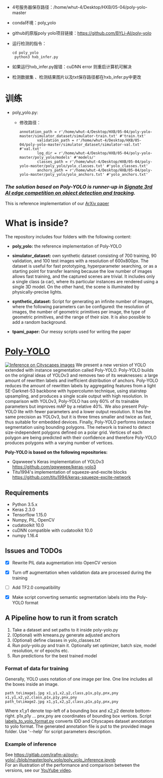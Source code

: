 - 4号服务器保存路径：/home/whut-4/Desktop/HXB/05-04/poly-yolo-master

- conda环境：poly_yolo

- github的原版poly yolo项目链接：https://github.com/BYLi-AI/poly-yolo

- 运行检测的指令：

  ```
  cd poly_yolo
   python3 hxb_infer.py 
  ```

- 如果运行hxb_infer.py报错：cuDNN error 则重启计算机可解决
- 检测数据集 、检测结果图片以及txt保存路径都在hxb_infer.py中更改

# 训练

- poly_yolo.py:

  - 修改路径：

    ```
    annotation_path = r'/home/whut-4/Desktop/HXB/05-04/poly-yolo-master/simulator_dataset/simulator-train.txt' #'train.txt'
            validation_path = r'/home/whut-4/Desktop/HXB/05-04/poly-yolo-master/simulator_dataset/simulator-val.txt' #'val.txt'
            log_dir = r'/home/whut-4/Desktop/HXB/05-04/poly-yolo-master/poly_yolo/models' #'models/'
            classes_path = r'/home/whut-4/Desktop/HXB/05-04/poly-yolo-master/poly_yolo/yolo_classes.txt' #'yolo_classes.txt'
            anchors_path = r'/home/whut-4/Desktop/HXB/05-04/poly-yolo-master/poly_yolo/yolo_anchors.txt' #'yolo_anchors.txt'
    ```

    



### ***The solution based on Poly-YOLO is runner-up in [Signate 3rd AI edge competition on object detection and tracking](https://signate.jp/competitions/256).***


This is reference implementation of our [ArXiv paper](https://arxiv.org/abs/2005.13243)


# What is inside?
The repository includes four folders with the following content:

* **poly_yolo:**
the reference implementation of Poly-YOLO

* **simulator_dataset:**
own synthetic dataset consisting of 700 training, 90 validation, and 100 test images with a resolution of 600x800px. The dataset is useful for fast prototyping, hyperparameter searching, or as a starting point for transfer learning because the low number of images allows fast training, and the captured scenes are trivial. It includes only a single class (a car), where its particular instances are rendered using a single 3D model. On the other hand, the scene is illuminated by physically-precise lights. 

* **synthetic_dataset:**
Script for generating an infinite number of images, where the following parameters can be configured: the resolution of images, the number of geometric primitives per image, the type of geometric primitives, and the range of their size. It is also possible to add a random background.

* **tpami_paper:**
Our messy scripts used for writing the paper


# [Poly-YOLO](https://www.youtube.com/watch?v=2KxNnEV-Zes)
[![Inference on Cityscapes images](poly-yolo-titlepage-image.jpg)](https://www.youtube.com/watch?v=2KxNnEV-Zes)
We present a new version of YOLO extended with instance segmentation called Poly-YOLO. Poly-YOLO builds on the original ideas of YOLOv3 and removes two of its weaknesses: a large amount of rewritten labels and inefficient distribution of anchors. Poly-YOLO reduces the amount of rewritten labels by aggregating features from a light SE-Darknet-53 backbone with hypercolumn technique, using stairstep upsampling, and produces a single scale output with high resolution. In comparison with YOLOv3, Poly-YOLO has only 60\% of its trainable parameters but improves mAP by a relative 40\%. We also present Poly-YOLO lite with fewer parameters and a lower output resolution. It has the same precision as YOLOv3, but it is three times smaller and twice as fast, thus suitable for embedded devices. Finally, Poly-YOLO performs instance segmentation using bounding polygons. The network is trained to detect size-independent polygons defined on a polar grid. Vertices of each polygon are being predicted with their confidence and therefore Poly-YOLO produces polygons with a varying number of vertices.

**Poly-YOLO is based on the following repositories:**
* Qqwweee's Keras implementation of YOLOv3 https://github.com/qqwweee/keras-yolo3
* Titu1994's implementation of squeeze-and-excite blocks https://github.com/titu1994/keras-squeeze-excite-network

## Requirements
* Python 3.5.x
* Keras 2.3.0
* Tensorflow 1.15.0
* Numpy, PIL, OpenCV
* cudatoolkit 10.0
* cuDNN compatible with cudatoolkit 10.0
* numpy 1.16.4


## Issues and TODOs
* [x] Rewrite PIL data augmentation into OpenCV version
* [x] Turn off augmentation when validation data are processed during the training
* [ ] Add TF2.0 compatibility
* [x] Make script converting semantic segmentation labels into the Poly-YOLO format


## A Pipeline how to run it from scratch
1.  Take a dataset and set paths to it inside poly-yolo.py
2.  (Optional) with kmeans.py generate adjusted anchors
3.  (Optional) define classes in yolo_classes.txt
3.  Run poly-yolo.py and train it. Optionally set optimizer, batch size, model resolution, nr of epochs etc.
4.  Run predictions for the best trained model

### Format of data for training
Generally, YOLO uses notation of one image per line. One line includes all the boxes inside an image. 
```
path_to\image1.jpg x1,y1,x2,y2,class,p1x,p1y,pnx,pny x1,y1,x2,y2,class,p1x,p1y,pnx,pny
path_to\image2.jpg x1,y1,x2,y2,class,p1x,p1y,pnx,pny
```
Where x1,y1 denote top-left of a bounding box and x2,y2 denote bottom-right. p1x,p1y ... pnx,pny are coordinates of bounding box vertices.
Script [labels_to_yolo_format.py](poly_yolo/conversion_scripts/labels_to_yolo_format.py) converts IDD and Cityscapes dataset annotations to yolo format. The generated annotation file is put to the provided image folder. Use '--help' for script parameters description.

### Example of inference
See https://gitlab.com/irafm-ai/poly-yolo/-/blob/master/poly_yolo/poly_yolo_inference.ipynb \
For an illustration of the performance and comparison between the versions, see our [YouYube video](https://www.youtube.com/watch?v=2KxNnEV-Zes).
